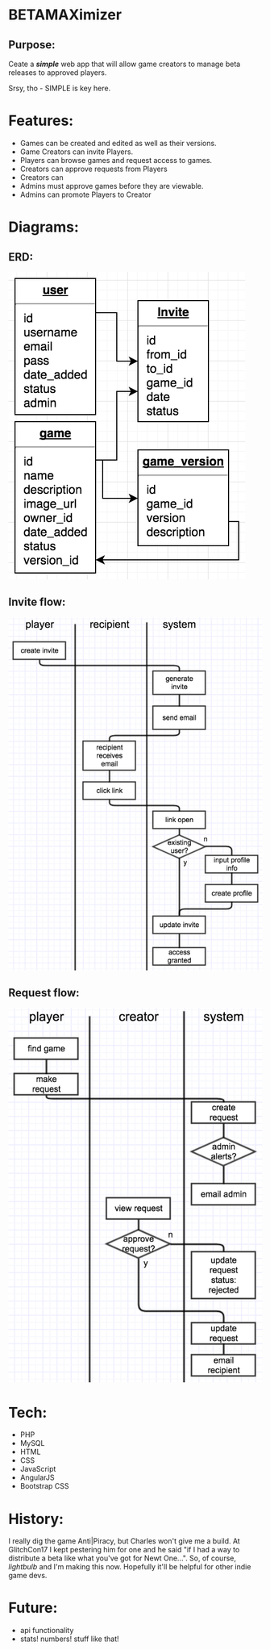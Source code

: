BETAMAXimizer
===

Purpose:
---
Ceate a _**simple**_ web app that will allow game creators to manage beta releases to approved players.

Srsy, tho - SIMPLE is key here.

Features:
===
- Games can be created and edited as well as their versions. 
- Game Creators can invite Players.
- Players can browse games and request access to games.
- Creators can approve requests from Players
- Creators can 
- Admins must approve games before they are viewable.
- Admins can promote Players to Creator

Diagrams:
===

ERD:
---
![erd](images/erd.png)

Invite flow:
---
![invite](images/invite.png)

Request flow:
---
![request](images/request.png)

Tech:
===
- PHP
- MySQL
- HTML
- CSS
- JavaScript
- AngularJS
- Bootstrap CSS

History:
===
I really dig the game Anti|Piracy, but Charles won't give me a build. At GlitchCon17 I kept pestering him for one and he said "if I had a way to distribute a beta like what you've got for Newt One...". So, of course, *lightbulb* and I'm making this now. Hopefully it'll be helpful for other indie game devs.

Future:
===
- api functionality
- stats! numbers! stuff like that!